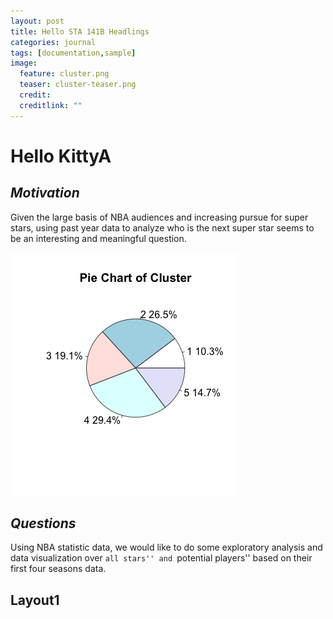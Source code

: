 ```yaml
---
layout: post
title: Hello STA 141B Headlings
categories: journal
tags: [documentation,sample]
image:
  feature: cluster.png
  teaser: cluster-teaser.png
  credit: 
  creditlink: ""
---
```



# **Hello KittyA**

## _Motivation_

Given the large basis of NBA audiences and increasing pursue for super stars, using past year data to analyze who is the next super star seems to be an interesting and meaningful question.

![Right-aligned image](/images/pieCL.png)


## _Questions_

Using NBA statistic data, we would like to do some exploratory analysis and data visualization over ``all stars'' and ``potential players'' based on their first four seasons data.

## Layout1
